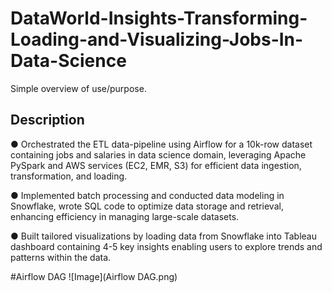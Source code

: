 # DataWorld-Insights-Transforming-Loading-and-Visualizing-Jobs-In-Data-Science

Simple overview of use/purpose.

## Description

●	Orchestrated the ETL data-pipeline using Airflow for a 10k-row dataset containing jobs and salaries in data science domain, leveraging Apache PySpark and AWS services (EC2, EMR, S3) for efficient data ingestion, transformation, and loading.

●	Implemented batch processing and conducted data modeling in Snowflake, wrote SQL code to optimize data storage and retrieval, enhancing efficiency in managing large-scale datasets.

●	Built tailored visualizations by loading data from Snowflake into Tableau dashboard containing 4-5 key insights enabling users to explore trends and patterns within the data.

#Airflow DAG
![Image](Airflow DAG.png)

